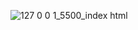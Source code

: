 ![127 0 0 1_5500_index html](https://github.com/user-attachments/assets/1c3ac5db-46bf-4f42-a5fb-8cba43dffef5)
